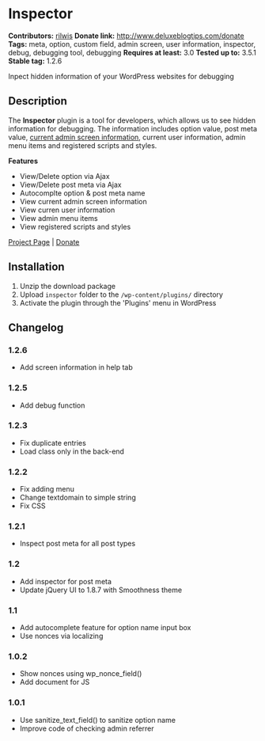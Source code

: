 # Inspector
**Contributors:** [rilwis](http://www.deluxeblogtips.com)
**Donate link:** http://www.deluxeblogtips.com/donate
**Tags:** meta, option, custom field, admin screen, user information, inspector, debug, debugging tool, debugging
**Requires at least:** 3.0
**Tested up to:** 3.5.1
**Stable tag:** 1.2.6

Inpect hidden information of your WordPress websites for debugging

## Description

The **Inspector** plugin is a tool for developers, which allows us to see hidden information for debugging. The information includes option value, post meta value, [current admin screen information](http://www.deluxeblogtips.com/2012/01/get-admin-screen-information.html), current user information, admin menu items and registered scripts and styles.

**Features**

- View/Delete option via Ajax
- View/Delete post meta via Ajax
- Autocomplte option & post meta name
- View current admin screen information
- View curren user information
- View admin menu items
- View registered scripts and styles

[Project Page](http://www.deluxeblogtips.com/inspector) | [Donate](http://www.deluxeblogtips.com/donate)

## Installation

1. Unzip the download package
1. Upload `inspector` folder to the `/wp-content/plugins/` directory
1. Activate the plugin through the 'Plugins' menu in WordPress

## Changelog

### 1.2.6
* Add screen information in help tab

### 1.2.5

* Add debug function

### 1.2.3

* Fix duplicate entries
* Load class only in the back-end

### 1.2.2

* Fix adding menu
* Change textdomain to simple string
* Fix CSS

### 1.2.1

* Inspect post meta for all post types

### 1.2

* Add inspector for post meta
* Update jQuery UI to 1.8.7 with Smoothness theme

### 1.1

* Add autocomplete feature for option name input box
* Use nonces via localizing

### 1.0.2

* Show nonces using wp_nonce_field()
* Add document for JS

### 1.0.1

* Use sanitize_text_field() to sanitize option name
* Improve code of checking admin referrer